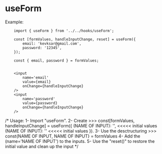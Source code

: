 # useForm

Example:

```
    import { useForm } from '../../hooks/useForm';
    
    const [formValues, handleInputChange, reset] = useForm({
        email: 'kevksar@gmail.com',
        password: '12345',
    });

    const { email, password } = formValues;
    
    
    <input           
        name='email'
        value={email}
        onChange={handleInputChange}
    />
    <input
        name='password'
        value={password}
        onChange={handleInputChange}
    />

```




/* 
Usage:
1- Import "useForm".
2- Create >>> 
    const[formValues, handleInputChange] = useForm({
        (NAME OF INPUT): '',   <<<<<  initial values
        (NAME OF INPUT): ''    <<<<<  initial values
    }).
3- Use the desctructuring >>>
    const{NAME OF INPUT, NAME OF INPUT} = formValues
4- Add the (name='NAME OF INPUT') to the inputs.
5- Use the "reset()" to restore the initial value and clean up the input
*/
